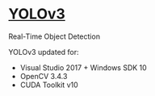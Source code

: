# [YOLOv3](https://codeleccz.github.io/YOLOv3/)

Real-Time Object Detection

YOLOv3 updated for:
* Visual Studio 2017 + Windows SDK 10 
* OpenCV 3.4.3
* CUDA Toolkit v10
